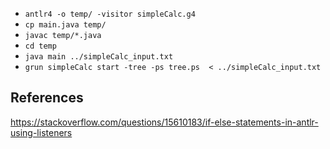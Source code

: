 - `antlr4 -o temp/ -visitor simpleCalc.g4`
- `cp main.java temp/`
- `javac temp/*.java`
- `cd temp`
- `java main ../simpleCalc_input.txt`
- `grun simpleCalc start -tree -ps tree.ps  < ../simpleCalc_input.txt`

## References
https://stackoverflow.com/questions/15610183/if-else-statements-in-antlr-using-listeners

